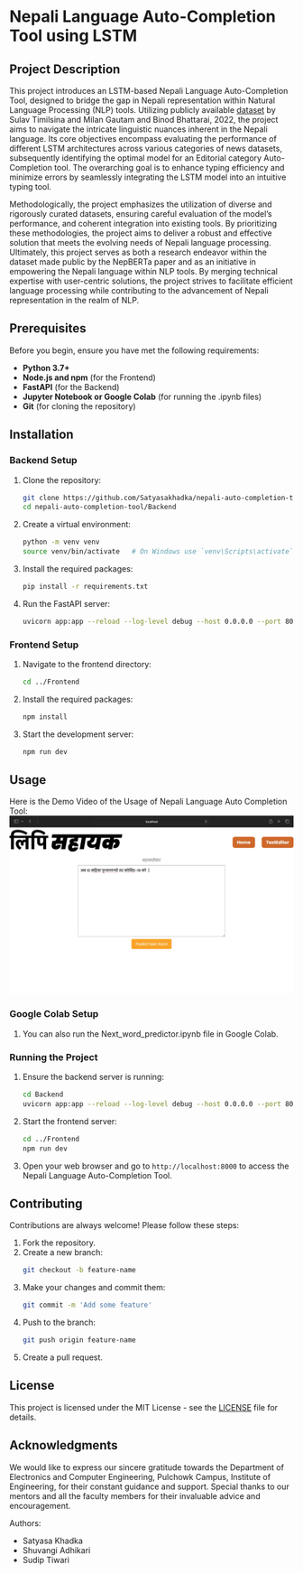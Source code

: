 # Nepali Language Auto-Completion Tool using LSTM

## Project Description

This project introduces an LSTM-based Nepali Language Auto-Completion Tool, designed to bridge the gap in Nepali representation within Natural Language Processing (NLP) tools. Utilizing publicly available [dataset](https://nepberta.github.io/) by Sulav Timilsina and Milan Gautam and Binod Bhattarai, 2022, the project aims to navigate the intricate linguistic nuances inherent in the Nepali language. Its core objectives encompass evaluating the performance of different LSTM architectures across various categories of news datasets, subsequently identifying the optimal model for an Editorial category Auto-Completion tool. The overarching goal is to enhance typing efficiency and minimize errors by seamlessly integrating the LSTM model into an intuitive typing tool.

Methodologically, the project emphasizes the utilization of diverse and rigorously curated datasets, ensuring careful evaluation of the model’s performance, and coherent integration into existing tools. By prioritizing these methodologies, the project aims to deliver a robust and effective solution that meets the evolving needs of Nepali language processing. Ultimately, this project serves as both a research endeavor within the dataset made public by the NepBERTa paper and as an initiative in empowering the Nepali language within NLP tools. By merging technical expertise with user-centric solutions, the project strives to facilitate efficient language processing while contributing to the advancement of Nepali representation in the realm of NLP.

## Prerequisites

Before you begin, ensure you have met the following requirements:
- **Python 3.7+**
- **Node.js and npm** (for the Frontend)
- **FastAPI** (for the Backend)
- **Jupyter Notebook or Google Colab** (for running the .ipynb files)
- **Git** (for cloning the repository)

## Installation

### Backend Setup

1. Clone the repository:
    ```bash
    git clone https://github.com/Satyasakhadka/nepali-auto-completion-tool.git
    cd nepali-auto-completion-tool/Backend
    ```

2. Create a virtual environment:
    ```bash
    python -m venv venv
    source venv/bin/activate   # On Windows use `venv\Scripts\activate`
    ```

3. Install the required packages:
    ```bash
    pip install -r requirements.txt
    ```

4. Run the FastAPI server:
    ```bash
    uvicorn app:app --reload --log-level debug --host 0.0.0.0 --port 8000
    ```

### Frontend Setup

1. Navigate to the frontend directory:
    ```bash
    cd ../Frontend
    ```

2. Install the required packages:
    ```bash
    npm install
    ```

3. Start the development server:
    ```bash
    npm run dev
    ```
## Usage
Here is the Demo Video of the Usage of Nepali Language Auto Completion Tool:
[![Watch the video](https://github.com/Satyasakhadka/nepali-auto-completion-tool/blob/main/Thumbnail.png)](https://github.com/Satyasakhadka/nepali-auto-completion-tool/blob/main/Demo_video.mov)


### Google Colab Setup
1. You can also run the Next_word_predictor.ipynb file in Google Colab.


### Running the Project

1. Ensure the backend server is running:
    ```bash
    cd Backend
    uvicorn app:app --reload --log-level debug --host 0.0.0.0 --port 8000
    ```

2. Start the frontend server:
    ```bash
    cd ../Frontend
    npm run dev
    ```

3. Open your web browser and go to `http://localhost:8000` to access the Nepali Language Auto-Completion Tool.

## Contributing

Contributions are always welcome! Please follow these steps:

1. Fork the repository.
2. Create a new branch:
    ```bash
    git checkout -b feature-name
    ```
3. Make your changes and commit them:
    ```bash
    git commit -m 'Add some feature'
    ```
4. Push to the branch:
    ```bash
    git push origin feature-name
    ```
5. Create a pull request.

## License

This project is licensed under the MIT License - see the [LICENSE](https://opensource.org/license/mit) file for details.

## Acknowledgments

We would like to express our sincere gratitude towards the Department of Electronics and Computer Engineering, Pulchowk Campus, Institute of Engineering, for their constant guidance and support. Special thanks to our mentors and all the faculty members for their invaluable advice and encouragement.

Authors:
- Satyasa Khadka
- Shuvangi Adhikari
- Sudip Tiwari
